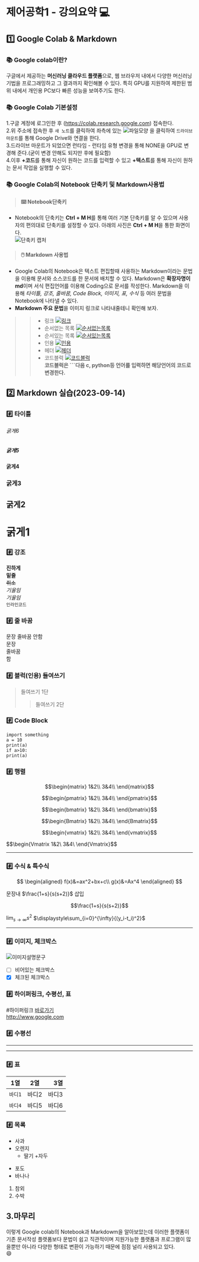 #  제어공학1 - 강의요약 :computer:
## :one: Google Colab & Markdown
  ### :books: Google colab이란?  
  구글에서 제공하는 **머신러닝 클라우드 플랫폼**으로, 웹 브라우저 내에서 다양한 머신러닝 기법을 프로그래밍하고 그 결과까지 확인해볼 수 있다. 특히 GPU를 지원하여 제한된 범위 내에서 개인용 PC보다 빠른 성능을 보여주기도 한다.  
  ### :books:  Google Colab 기본설정  
   1.구글 계정에 로그인한 후 (https://colab.research.google.com) 접속한다.  
   2.위 주소에 접속한 후 `새 노트`를 클릭하여 좌측에 있는 ![파일모양](https://user-images.githubusercontent.com/101074052/156951688-29426a86-17fe-4d7a-8f72-9ba912840206.jpg)
 을 클릭하여 `드라이브 마운트`를 통해 Google Drive와 연결을 한다.  
   3.드라이브 마운트가 되었으면 런타임 - 런타임 유형 변경을 통해 NONE을 GPU로 변경해 준다.(굳이 변경 안해도 되지만 후에 필요함)  
   4.이후 **+코드**를 통해 자신이 원하는 코드를 입력할 수 있고 **+텍스트**를 통해 자신이 원하는 문서 작업을 실행할 수 있다.  
   

 ### :books: Google Colab의 Notebook 단축키 및 Markdown사용법
  >#### :keyboard:  Notebook단축키 
- Notebook의 단축키는 **Ctrl + M H**를 통해 여러 기본 단축키를 알 수 있으며 사용자의 편의대로 단축키를 설정할 수 있다. 아래의 사진은 **Ctrl + M H**을 통한 화면이다.  
![단축키 캡처](https://user-images.githubusercontent.com/101074052/156962736-fb4e6c7e-5c2d-4436-bbda-7157f9aeaed9.jpg)

      
 > #### :computer_mouse: Markdown 사용법  	
- Google Colab의 Notebook은 텍스트 편집할때 사용하는  Markdown이라는 문법을 이용해 문서와 소스코드를 한 문서에 배치할 수 있다. Markdown은 **확장자명이 md**이며 서식 편집언어를 이용해 Coding으로 문서를 작성한다. Markdown을 이용해 _타이틀, 강조, 줄바꿈, Code Block, 이미지, 표, 수식_ 등 여러 문법을 Notebook에 나타낼 수 있다.  
- **Markdown 주요 문법**을 이미지 링크로 나타내줄테니 확인해 보자.
>> - 링크 [![링크 ](https://user-images.githubusercontent.com/101074052/156950974-7aec9cf2-3ac0-473f-b108-fc25bb3472af.jpg)
](https://drive.google.com/file/d/1TeS-B46ifwO1U1B9SsuTtlbIgBI1pU2A/view?usp=sharing)
>> - 순서없는 목록 [![순서없는목록](https://user-images.githubusercontent.com/101074052/156951099-c22fd06f-eec5-4fa9-9b8d-88db29dba660.jpg)
](https://drive.google.com/file/d/1p9z9ol_wRNya5KrB0Y22x8pTH_wze8Jz/view?usp=sharing)
>> - 순서있는 목록 [![순서있는목록](https://user-images.githubusercontent.com/101074052/156951196-64f23ef8-f03f-4d33-a7dc-73ab593ce2ac.jpg)](https://drive.google.com/file/d/1dJUoPPPI52PsF3NWEyvduj23BlMEzz_6/view?usp=sharing)
>> - 인용 [![인용](https://user-images.githubusercontent.com/101074052/156951310-9559e2b3-0950-4342-9cd9-51457b513c86.jpg)](https://drive.google.com/file/d/1pxzaz-y6S1qNYM5XVr1HFQSj6O6cvYue/view?usp=sharing)  
>> - 헤더 [![헤더](https://user-images.githubusercontent.com/101074052/156951421-4b12da2d-fd46-4bc7-9212-cf9788954796.jpg)
](https://drive.google.com/file/d/1Dd0ROHs24TJIJ6ybCIW6PSavbSow64dI/view?usp=sharing)  
>> - 코드블럭 [![코드블럭](https://user-images.githubusercontent.com/101074052/156951483-5bcbaf94-e369-4d39-a6a8-20e9f23a6b73.jpg)
](https://drive.google.com/file/d/1yG8Vcxmp6BtLY239WAHK_fX7ZfQio8-J/view?usp=sharing)    
    **코드블럭은 ```다음  c,  python등 언어를 입력하면 해당언어의 코드로 변경한다.**


## :two: Markdown 실습(2023-09-14)
### :hash: 타이틀
###### 굵게6
##### 굵게5
#### 굵게4
### 굵게3
## 굵게2
# 굵게1


### :hash: 강조
**진하게**  
__밑줄__  
~~취소~~  
_기울임_  
*기울임*  
`인라인코드`  


### :hash: 줄 바꿈
문장
줄바꿈
안함  
문장  
줄바꿈  
함  
### :hash: 블럭(인용) 들여쓰기
> 들여쓰기 1단
>> 들여쓰기 2단
>> 
### :hash: Code Block
```pytyon
import something
a = 10
print(a)
if a>10:
print(a)
```
### :hash: 행렬
$$\begin{matrix} 
1&2\\
3&4\\ 
\end{matrix}$$

$$\begin{pmatrix}
1&2\\
3&4\\ 
\end{pmatrix}$$

$$\begin{bmatrix}
1&2\\
3&4\\ 
\end{bmatrix}$$

$$\begin{Bmatrix}
1&2\\
3&4\\ 
\end{Bmatrix}$$

$$\begin{vmatrix}
1&2\\
3&4\\ 
\end{vmatrix}$$

$$\begin{Vmatrix
1&2\\
3&4\\ 
\end{Vmatrix}$$




---
### :hash: 수식 & 특수식
$$
\begin{aligned}
f(x)&=ax^2+bx+c\\
g(x)&=Ax^4
\end{aligned}
$$

문장내 $\frac{1+s}{s(s+2)}$ 삽입

$$\frac{1+s}{s(s+2)}$$

$\displaystyle\lim_{s\rightarrow\infty}{s^2}$
$\displaystyle\sum_{i=0}^{\infty}{(y_i-t_i)^2}$

---
### :hash: 이미지, 체크박스

![이미지설명문구](이미지주소)


* [ ] 비어있는 체크박스
* [x] 체크된 체크박스

### :hash: 하이퍼링크, 수평선, 표
#하이퍼링크
[바로가기](링크주소)  
<http://www.google.com>

### :hash: 수평선
***
---

### :hash: 표
| 1열 | 2열 | 3열 |
| --- | :---: | ---: |
|`바디1`|바디2| 바디3|
|`바디4`|바디5| 바디6|

### :hash: 목록

* 사과
* 오렌지
  + 딸기
  +자두
- 포도
- 바나나
1. 참외
2. 수박







## 3.마무리  
이렇게 Google colab의 Notebook과 Markdowm을 알아보았는데 이러한 플랫폼이 기존 문서작성 플랫폼보다 문법이 쉽고 직관적이며 지원가능한 플랫폼과 프로그램이 많을뿐만 아니라 다양한 형태로 변환이 가능하기 때문에 점점 널리 사용되고 있다.  
:smile:
